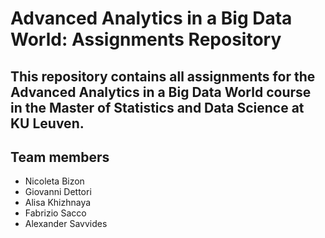 # Advanced Analytics in a Big Data World: Assignments Repository
## This repository contains all assignments for the Advanced Analytics in a Big Data World course in the Master of Statistics and Data Science at KU Leuven.
## Team members
- Nicoleta Bizon
- Giovanni Dettori
- Alisa Khizhnaya
- Fabrizio Sacco
- Alexander Savvides
